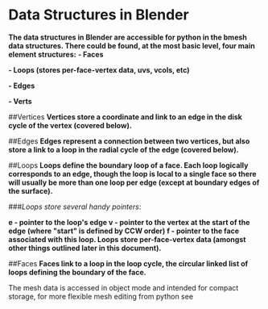 
# Data Structures in Blender

**The data structures in Blender are accessible for python in the bmesh data structures. There could be found, at the most basic level, four main element structures:**
**- Faces**

**- Loops (stores per-face-vertex data, uvs, vcols, etc)**

**- Edges**

**- Verts**

##Vertices
**Vertices store a coordinate and link to an edge in the disk cycle of the vertex (covered below).**

##Edges
**Edges represent a connection between two vertices, but also store a link to a loop in the radial cycle of the edge (covered below).**

##Loops
**Loops define the boundary loop of a face. Each loop logically corresponds to an edge, though the loop is local to a single face so there will usually be more than one loop per edge (except at boundary edges of the surface).**

###_Loops store several handy pointers_:

**e - pointer to the loop's edge
v - pointer to the vertex at the start of the edge (where "start" is defined by CCW order)
f - pointer to the face associated with this loop.
Loops store per-face-vertex data (amongst other things outlined later in this document).**

##Faces
**Faces link to a loop in the loop cycle, the circular linked list of loops defining the boundary of the face.**


The mesh data is accessed in object mode and intended for compact storage, for more flexible mesh editing from python see
